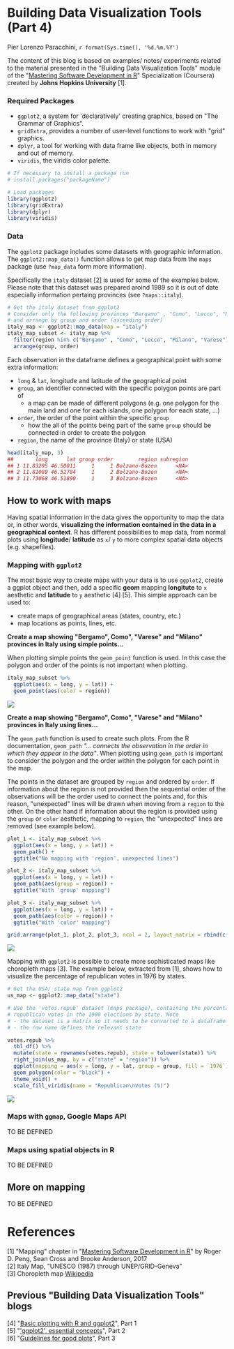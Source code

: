 # Building Data Visualization Tools (Part 4)
Pier Lorenzo Paracchini, `r format(Sys.time(), '%d.%m.%Y')`  



The content of this blog is based on examples/ notes/ experiments related to the material presented in the "Building Data Visualization Tools" module of the "[Mastering Software Development in R](https://www.coursera.org/specializations/r)" Specialization (Coursera) created by __Johns Hopkins University__ [1].

### Required Packages

* `ggplot2`, a system for 'declaratively' creating graphics, based on "The Grammar of Graphics".
* `gridExtra`, provides a number of user-level functions to work with "grid" graphics.
* `dplyr`, a tool for working with data frame like objects, both in memory and out of memory.
* `viridis`, the viridis color palette.


```r
# If necessary to install a package run
# install.packages("packageName")

# Load packages
library(ggplot2)
library(gridExtra)
library(dplyr)
library(viridis)
```

### Data

The `ggplot2` package includes some datasets with geographic information. The `ggplot2::map_data()` function allows to get map data from the `maps` package (use `?map_data` form more information). 

Specifically the `italy` dataset [2] is used for some of the examples below. Please note that this dataset was prepared aroind 1989 so it is out of date especially information pertaing provinces (see `?maps::italy`).


```r
# Get the italy dataset from ggplot2
# Consider only the following provinces "Bergamo" , "Como", "Lecco", "Milano", "Varese"
# and arrange by group and order (ascending order)
italy_map <- ggplot2::map_data(map = "italy")
italy_map_subset <- italy_map %>%
  filter(region %in% c("Bergamo" , "Como", "Lecco", "Milano", "Varese")) %>%
  arrange(group, order)
```

Each observation in the dataframe defines a geographical point with some extra information:

* `long` & `lat`, longitude and latitude of the geographical point
* `group`, an identifier connected with the specific polygon points are part of
    * a map can be made of different polygons (e.g. one polygon for the main land and one for each islands, one polygon for each state, ...)  
* `order`, the order of the point within the specific `group`
    * how the all of the points being part of the same `group` should be connected in order to create the polygon  
* `region`, the name of the province (Italy) or state (USA) 
    

```r
head(italy_map, 3)
##       long      lat group order        region subregion
## 1 11.83295 46.50011     1     1 Bolzano-Bozen      <NA>
## 2 11.81089 46.52784     1     2 Bolzano-Bozen      <NA>
## 3 11.73068 46.51890     1     3 Bolzano-Bozen      <NA>
```

## How to work with maps 

Having spatial information in the data gives the opportunity to map the data or, in other words, __visualizing the information contained in the data in a geographical context__. R has different possibilities to map data, from normal plots using **longitude**/ **latitude** as `x`/ `y` to more complex spatial data objects (e.g. shapefiles).

### Mapping with `ggplot2`

The most basic way to create maps with your data is to use `ggplot2`, create a ggplot object and then, add a specific __geom__ mapping **longitute** to `x` aesthetic and **latitude** to `y` aesthetic [4] [5]. This simple approach can be used to:

* create maps of geographical areas (states, country, etc.)  
* map locations as points, lines, etc.

__Create a map showing "Bergamo", Como", "Varese" and "Milano" provinces in Italy using simple points...__

When plotting simple points the `geom_point` function is used. In this case the polygon and order of the points is not important when plotting.


```r
italy_map_subset %>%
  ggplot(aes(x = long, y = lat)) +
  geom_point(aes(color = region))
```

![](buildingDataVisualizationTools_part_04_files/figure-html/mapItalyExampleAsPoints-1.png)<!-- -->

__Create a map showing "Bergamo", Como", "Varese" and "Milano" provinces in Italy using lines...__

The `geom_path` function is used  to create such plots. From the R documentation, `geom_path` _"... connects the observation in the order in which they appear in the data"_. When plotting using `geom_path` is important to consider the polygon and the order within the polygon for each point in the map. 

The points in the dataset are grouped by `region` and ordered by `order`. If information about the region is not provided then the sequential order of the observations will be the order used to connect the points and, for this reason, "unexpected" lines will be drawn when moving from a `region` to the other. On the other hand if information about the region is provided using the `group` or `color` aesthetic, mapping to `region`, the "unexpected" lines are removed (see example below). 



```r
plot_1 <- italy_map_subset %>%
  ggplot(aes(x = long, y = lat)) +
  geom_path() +
  ggtitle("No mapping with 'region', unexpected lines")

plot_2 <- italy_map_subset %>%
  ggplot(aes(x = long, y = lat)) +
  geom_path(aes(group = region)) +
  ggtitle("With 'group' mapping")

plot_3 <- italy_map_subset %>%
  ggplot(aes(x = long, y = lat)) +
  geom_path(aes(color = region)) +
  ggtitle("With 'color' mapping")

grid.arrange(plot_1, plot_2, plot_3, ncol = 2, layout_matrix = rbind(c(1,1), c(2,3)))
```

![](buildingDataVisualizationTools_part_04_files/figure-html/mapItalyExampleAsLines-1.png)<!-- -->

Mapping with `ggplot2` is possible to create more sophisticated maps like choropleth maps [3]. The example below, extracted from [1],  shows how to visualize the percentage of republican votes in 1976 by states.


```r
# Get the USA/ state map from ggplot2
us_map <- ggplot2::map_data("state")

# Use the 'votes.repub' dataset (maps package), containing the percentage of 
# republican votes in the 1900 elections by state. Note
# - the dataset is a matrix so it needs to be converted to a dataframe
# - the row name defines the relevant state 

votes.repub %>%
  tbl_df() %>%
  mutate(state = rownames(votes.repub), state = tolower(state)) %>%
  right_join(us_map, by = c("state" = "region")) %>%
  ggplot(mapping = aes(x = long, y = lat, group = group, fill = `1976`)) +
  geom_polygon(color = "black") + 
  theme_void() +
  scale_fill_viridis(name = "Republican\nVotes (%)")
```

![](buildingDataVisualizationTools_part_04_files/figure-html/choroplethExampleUsa-1.png)<!-- -->





### Maps with `ggmap`, Google Maps API

TO BE DEFINED

### Maps using spatial objects in R 

TO BE DEFINED


## More on mapping

TO BE DEFINED

# References

[1] "Mapping" chapter in "[Mastering Software Development in R](https://bookdown.org/rdpeng/RProgDA/mapping.html/)" by Roger D. Peng, Sean Cross and Brooke Anderson, 2017  
[2] Italy Map, "UNESCO (1987) through UNEP/GRID-Geneva"  
[3] Choropleth map [Wikipedia](https://en.wikipedia.org/wiki/Choropleth_map)


## Previous "Building Data Visualization Tools" blogs

[4] "[Basic plotting with R and ggplot2](https://pparacch.github.io/2017/07/06/plotting_in_R_ggplot2_part_1.html)", Part 1  
[5] "['ggplot2', essential concepts](https://pparacch.github.io/2017/07/14/plotting_in_R_ggplot2_part_2.html)", Part 2  
[6] "[Guidelines for good plots](https://pparacch.github.io/2017/07/18/plotting_in_R_ggplot2_part_3.html)", Part 3

